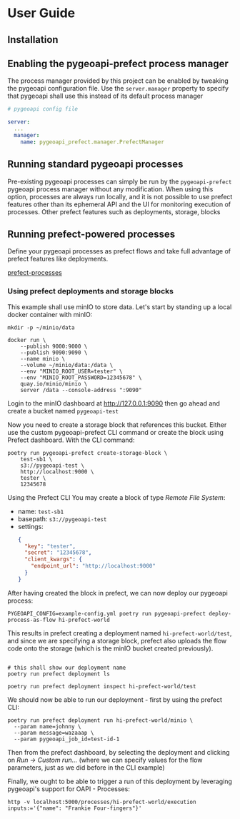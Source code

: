 # User Guide

## Installation


## Enabling the pygeoapi-prefect process manager

The process manager provided by this project can be enabled by tweaking the pygeoapi configuration file. Use the
`server.manager` property to specify that pygeoapi shall use this instead of its default process manager

```yaml
# pygeoapi config file

server:
  ...
  manager:
    name: pygeoapi_prefect.manager.PrefectManager
```


## Running standard pygeoapi processes

Pre-existing pygeoapi processes can simply be run by the `pygeoapi-prefect` pygeoapi process manager without any
modification. When using this option, processes are always run locally, and it is not possible to use prefect features
other than its ephemeral API and the UI for monitoring execution of processes. Other prefect features such as
deployments, storage, blocks


## Running prefect-powered processes

Define your pygeoapi processes as prefect flows and take full advantage of prefect features like deployments.

[prefect-processes](prefect-processes.md)


### Using prefect deployments and storage blocks

This example shall use minIO to store data. Let's start by standing up a local docker container with minIO:

```shell
mkdir -p ~/minio/data

docker run \
    --publish 9000:9000 \
    --publish 9090:9090 \
    --name minio \
    --volume ~/minio/data:/data \
    --env "MINIO_ROOT_USER=tester" \
    --env "MINIO_ROOT_PASSWORD=12345678" \
    quay.io/minio/minio \
    server /data --console-address ":9090"
```

Login to the minIO dashboard at http://127.0.0.1:9090 then go ahead and create a bucket named `pygeoapi-test`

Now you need to create a storage block that references this bucket. Either use the custom pygeoapi-prefect CLI command
or create the block using Prefect dashboard. With the CLI command:

```shell
poetry run pygeoapi-prefect create-storage-block \
    test-sb1 \
    s3://pygeoapi-test \
    http://localhost:9000 \
    tester \
    12345678
```

Using the Prefect CLI You may create a block of type *Remote File System*:

- name: `test-sb1`
- basepath: `s3://pygeoapi-test`
- settings:
  ```json
  {
    "key": "tester",
    "secret": "12345678",
    "client_kwargs": {
      "endpoint_url": "http://localhost:9000"
    }
  }
  ```

After having created the block in prefect, we can now deploy our pygeoapi process:

```shell
PYGEOAPI_CONFIG=example-config.yml poetry run pygeoapi-prefect deploy-process-as-flow hi-prefect-world
```

This results in prefect creating a deployment named `hi-prefect-world/test`, and since we are specifying a storage
block, prefect also uploads the flow code onto the storage (which is the minIO bucket created previously).

```shell

# this shall show our deployment name
poetry run prefect deployment ls

poetry run prefect deployment inspect hi-prefect-world/test
```

We should now be able to run our deployment - first by using the prefect CLI:

```shell
poetry run prefect deployment run hi-prefect-world/minio \
  --param name=johnny \
  --param message=wazaaap \
  --param pygeoapi_job_id=test-id-1
```

Then from the prefect dashboard, by selecting the deployment and clicking on _Run -> Custom run..._ (where we can
specify values for the flow parameters, just as we did before in the CLI example)

Finally, we ought to be able to trigger a run of this deployment by leveraging pygeoapi's support for OAPI - Processes:

```shell
http -v localhost:5000/processes/hi-prefect-world/execution inputs:='{"name": "Frankie Four-fingers"}'
```
